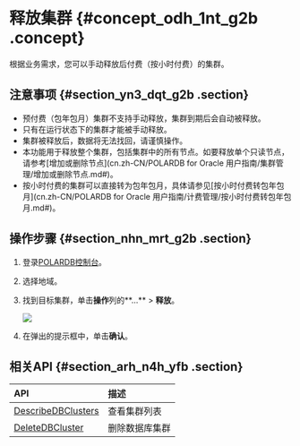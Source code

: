 # 释放集群 {#concept_odh_1nt_g2b .concept}

根据业务需求，您可以手动释放后付费（按小时付费）的集群。

## 注意事项 {#section_yn3_dqt_g2b .section}

-   预付费（包年包月）集群不支持手动释放，集群到期后会自动被释放。
-   只有在运行状态下的集群才能被手动释放。
-   集群被释放后，数据将无法找回，请谨慎操作。
-   本功能用于释放整个集群，包括集群中的所有节点。如要释放单个只读节点，请参考[增加或删除节点](cn.zh-CN/POLARDB for Oracle 用户指南/集群管理/增加或删除节点.md#)。
-   按小时付费的集群可以直接转为包年包月，具体请参见[按小时付费转包年包月](cn.zh-CN/POLARDB for Oracle 用户指南/计费管理/按小时付费转包年包月.md#)。

## 操作步骤 {#section_nhn_mrt_g2b .section}

1.  登录[POLARDB控制台](https://polardb.console.aliyun.com)。
2.  选择地域。
3.  找到目标集群，单击**操作**列的**…** \> **释放**。

    ![](http://static-aliyun-doc.oss-cn-hangzhou.aliyuncs.com/assets/img/15137/15574753526579_zh-CN.png)

4.  在弹出的提示框中，单击**确认**。

## 相关API {#section_arh_n4h_yfb .section}

|API|描述|
|:--|:-|
|[DescribeDBClusters](../cn.zh-CN/API参考/集群管理/DescribeDBClusters.md#)|查看集群列表|
|[DeleteDBCluster](../cn.zh-CN/API参考/集群管理/DeleteDBCluster.md#)|删除数据库集群|

